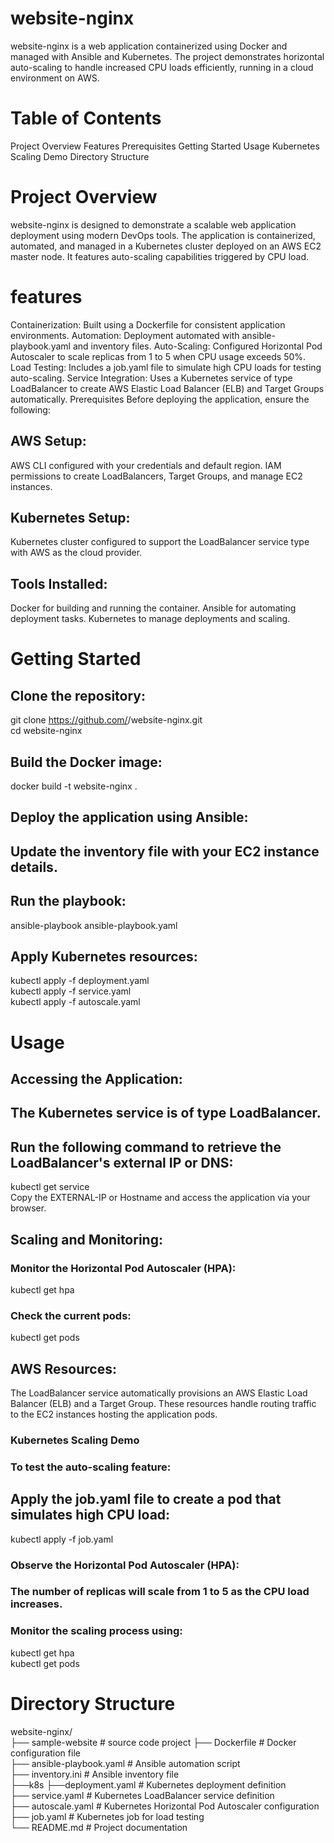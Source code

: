 # website-nginx
website-nginx is a web application containerized using Docker and managed with Ansible and Kubernetes. The project demonstrates horizontal auto-scaling to handle increased CPU loads efficiently, running in a cloud environment on AWS.

# Table of Contents
Project Overview
Features
Prerequisites
Getting Started
Usage
Kubernetes Scaling Demo
Directory Structure


# Project Overview
website-nginx is designed to demonstrate a scalable web application deployment using modern DevOps tools. The application is containerized, automated, and managed in a Kubernetes cluster deployed on an AWS EC2 master node. It features auto-scaling capabilities triggered by CPU load.

# features
Containerization: Built using a Dockerfile for consistent application environments.
Automation: Deployment automated with ansible-playbook.yaml and inventory files.
Auto-Scaling: Configured Horizontal Pod Autoscaler to scale replicas from 1 to 5 when CPU usage exceeds 50%.
Load Testing: Includes a job.yaml file to simulate high CPU loads for testing auto-scaling.
Service Integration: Uses a Kubernetes service of type LoadBalancer to create AWS Elastic Load Balancer (ELB) and Target Groups automatically.
Prerequisites
Before deploying the application, ensure the following:

## AWS Setup:

AWS CLI configured with your credentials and default region.
IAM permissions to create LoadBalancers, Target Groups, and manage EC2 instances.

## Kubernetes Setup:

 Kubernetes cluster configured to support the LoadBalancer service type with AWS as the cloud provider.

## Tools Installed:

Docker for building and running the container.
Ansible for automating deployment tasks.
Kubernetes to manage deployments and scaling.

# Getting Started

## Clone the repository:
git clone https://github.com/<your-username>/website-nginx.git  
cd website-nginx  

## Build the Docker image:
docker build -t website-nginx .  


## Deploy the application using Ansible:
## Update the inventory file with your EC2 instance details.
## Run the playbook:
ansible-playbook ansible-playbook.yaml  


## Apply Kubernetes resources:
kubectl apply -f deployment.yaml  
kubectl apply -f service.yaml  
kubectl apply -f autoscale.yaml  

# Usage

## Accessing the Application:
## The Kubernetes service is of type LoadBalancer.

## Run the following command to retrieve the LoadBalancer's external IP or DNS:
kubectl get service  
Copy the EXTERNAL-IP or Hostname and access the application via your browser.

## Scaling and Monitoring:

### Monitor the Horizontal Pod Autoscaler (HPA):
kubectl get hpa  

### Check the current pods:
kubectl get pods  

## AWS Resources:

The LoadBalancer service automatically provisions an AWS Elastic Load Balancer (ELB) and a Target Group. These resources handle routing traffic to the EC2 instances hosting the application pods.
### Kubernetes Scaling Demo
### To test the auto-scaling feature:

## Apply the job.yaml file to create a pod that simulates high CPU load:
kubectl apply -f job.yaml  

### Observe the Horizontal Pod Autoscaler (HPA):
### The number of replicas will scale from 1 to 5 as the CPU load increases.
### Monitor the scaling process using:
kubectl get hpa  
kubectl get pods  


# Directory Structure
website-nginx/  
├── sample-website       # source code project 
├── Dockerfile           # Docker configuration file  
├── ansible-playbook.yaml # Ansible automation script  
├── inventory.ini           # Ansible inventory file  
├──k8s 
   ├──deployment.yaml      # Kubernetes deployment definition  
   ├── service.yaml         # Kubernetes LoadBalancer service definition  
   ├── autoscale.yaml       # Kubernetes Horizontal Pod Autoscaler configuration  
   ├── job.yaml             # Kubernetes job for load testing  
└── README.md            # Project documentation  







